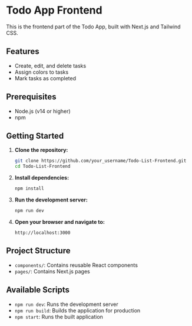 # Todo App Frontend

This is the frontend part of the Todo App, built with Next.js and Tailwind CSS.

## Features

- Create, edit, and delete tasks
- Assign colors to tasks
- Mark tasks as completed

## Prerequisites

- Node.js (v14 or higher)
- npm

## Getting Started

1. **Clone the repository:**

   ```bash
   git clone https://github.com/your_username/Todo-List-Frontend.git
   cd Todo-List-Frontend
   ```

2. **Install dependencies:**

   ```bash
   npm install
   ```

3. **Run the development server:**

   ```bash
   npm run dev
   ```

4. **Open your browser and navigate to:**

   ```
   http://localhost:3000
   ```

## Project Structure

- `components/`: Contains reusable React components
- `pages/`: Contains Next.js pages

## Available Scripts

- `npm run dev`: Runs the development server
- `npm run build`: Builds the application for production
- `npm start`: Runs the built application
